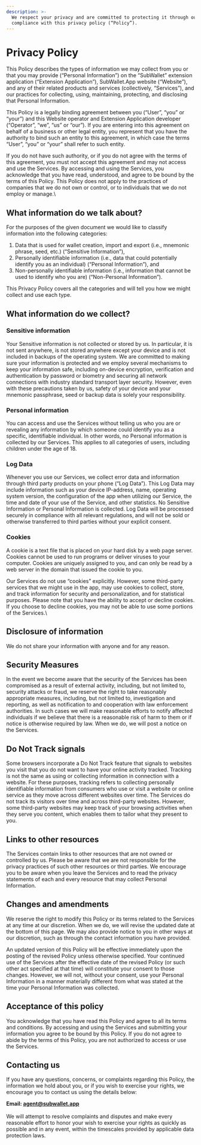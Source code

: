 ```yaml
---
description: >-
  We respect your privacy and are committed to protecting it through our
  compliance with this privacy policy (“Policy”).
---
```


# Privacy Policy

This Policy describes the types of information we may collect from you or that you may provide (“Personal Information”) on the “SubWallet” extension application (“Extension Application”), SubWallet.App website (“Website”), and any of their related products and services (collectively, “Services”), and our practices for collecting, using, maintaining, protecting, and disclosing that Personal Information.

This Policy is a legally binding agreement between you (“User”, “you” or “your”) and this Website operator and Extension Application developer (“Operator”, “we”, “us” or “our”). If you are entering into this agreement on behalf of a business or other legal entity, you represent that you have the authority to bind such an entity to this agreement, in which case the terms “User”, “you” or “your” shall refer to such entity.&#x20;

If you do not have such authority, or if you do not agree with the terms of this agreement, you must not accept this agreement and may not access and use the Services. By accessing and using the Services, you acknowledge that you have read, understood, and agree to be bound by the terms of this Policy. This Policy does not apply to the practices of companies that we do not own or control, or to individuals that we do not employ or manage.\


## **What information do we talk about?**

For the purposes of the given document we would like to classify information into the following categories:

1. Data that is used for wallet creation, import and export (i.e., mnemonic phrase, seed, etc.) (“Sensitive Information”),
2. Personally identifiable information (i.e., data that could potentially identify you as an individual) (“Personal Information”), and
3. Non-personally identifiable information (i.e., information that cannot be used to identify who you are) (“Non-Personal Information”).

This Privacy Policy covers all the categories and will tell you how we might collect and use each type.

## **What information do we collect?**

### **Sensitive information**

Your Sensitive information is not collected or stored by us. In particular, it is not sent anywhere, is not stored anywhere except your device and is not included in backups of the operating system. We are committed to making sure your information is protected and we employ several mechanisms to keep your information safe, including on-device encryption, verification and authentication by password or biometry and securing all network connections with industry standard transport layer security. However, even with these precautions taken by us, safety of your device and your mnemonic passphrase, seed or backup data is solely your responsibility.

### **Personal information**

You can access and use the Services without telling us who you are or revealing any information by which someone could identify you as a specific, identifiable individual. In other words, no Personal information is collected by our Services. This applies to all categories of users, including children under the age of 18.

### **Log Data**

Whenever you use our Services, we collect error data and information through third party products on your phone (“Log Data”). This Log Data may include information such as your device IP-address, name, operating system version, the configuration of the app when utilizing our Service, the time and date of your use of the Service, and other statistics. No Sensitive Information or Personal Information is collected. Log Data will be processed securely in compliance with all relevant regulations, and will not be sold or otherwise transferred to third parties without your explicit consent.

### **Cookies**

A cookie is a text file that is placed on your hard disk by a web page server. Cookies cannot be used to run programs or deliver viruses to your computer. Cookies are uniquely assigned to you, and can only be read by a web server in the domain that issued the cookie to you.

Our Services do not use “cookies” explicitly. However, some third-party services that we might use in the app, may use cookies to collect, store, and track information for security and personalization, and for statistical purposes. Please note that you have the ability to accept or decline cookies. If you choose to decline cookies, you may not be able to use some portions of the Services.\


## **Disclosure of information**

We do not share your information with anyone and for any reason.

## **Security Measures**

In the event we become aware that the security of the Services has been compromised as a result of external activity, including, but not limited to, security attacks or fraud, we reserve the right to take reasonably appropriate measures, including, but not limited to, investigation and reporting, as well as notification to and cooperation with law enforcement authorities. In such cases we will make reasonable efforts to notify affected individuals if we believe that there is a reasonable risk of harm to them or if notice is otherwise required by law. When we do, we will post a notice on the Services.

## **Do Not Track signals**

Some browsers incorporate a Do Not Track feature that signals to websites you visit that you do not want to have your online activity tracked. Tracking is not the same as using or collecting information in connection with a website. For these purposes, tracking refers to collecting personally identifiable information from consumers who use or visit a website or online service as they move across different websites over time. The Services do not track its visitors over time and across third-party websites. However, some third-party websites may keep track of your browsing activities when they serve you content, which enables them to tailor what they present to you.

## **Links to other resources**

The Services contain links to other resources that are not owned or controlled by us. Please be aware that we are not responsible for the privacy practices of such other resources or third parties. We encourage you to be aware when you leave the Services and to read the privacy statements of each and every resource that may collect Personal Information.

## **Changes and amendments**

We reserve the right to modify this Policy or its terms related to the Services at any time at our discretion. When we do, we will revise the updated date at the bottom of this page. We may also provide notice to you in other ways at our discretion, such as through the contact information you have provided.

An updated version of this Policy will be effective immediately upon the posting of the revised Policy unless otherwise specified. Your continued use of the Services after the effective date of the revised Policy (or such other act specified at that time) will constitute your consent to those changes. However, we will not, without your consent, use your Personal Information in a manner materially different from what was stated at the time your Personal Information was collected.

## **Acceptance of this policy**

You acknowledge that you have read this Policy and agree to all its terms and conditions. By accessing and using the Services and submitting your information you agree to be bound by this Policy. If you do not agree to abide by the terms of this Policy, you are not authorized to access or use the Services.

## **Contacting us**

If you have any questions, concerns, or complaints regarding this Policy, the information we hold about you, or if you wish to exercise your rights, we encourage you to contact us using the details below:&#x20;

**Email: agent@subwallet.app**\
\
We will attempt to resolve complaints and disputes and make every reasonable effort to honor your wish to exercise your rights as quickly as possible and in any event, within the timescales provided by applicable data protection laws.
